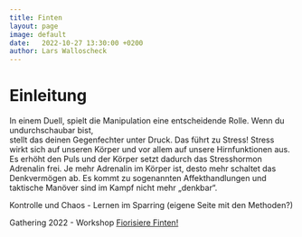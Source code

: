 ```yaml
---
title: Finten
layout: page
image: default
date:   2022-10-27 13:30:00 +0200
author: Lars Walloscheck
---
```


# Einleitung
In einem Duell, spielt die Manipulation eine entscheidende Rolle. Wenn du undurchschaubar bist,  
stellt das deinen Gegenfechter unter Druck. Das führt zu Stress!
Stress wirkt sich auf unseren Körper und vor allem auf unsere Hirnfunktionen aus. Es erhöht den Puls und der Körper setzt dadurch das Stresshormon Adrenalin frei. Je mehr Adrenalin im Körper ist, desto mehr schaltet das Denkvermögen ab. Es kommt zu sogenannten Affekthandlungen und taktische Manöver sind im Kampf nicht mehr „denkbar“.

Kontrolle und Chaos - Lernen im Sparring (eigene Seite mit den Methoden?)

Gathering 2022 - Workshop [Fiorisiere Finten!](https://www.schwertkampf-ochs.de/essays/Fiorisiere_Finten_Version_v4.pdf)